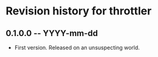 # Revision history for throttler

## 0.1.0.0 -- YYYY-mm-dd

* First version. Released on an unsuspecting world.
